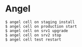 # Angel #

    $ angel cell on staging install
    $ angel cell on production start
    $ angel cell on srv1 upgrade
    $ angel cell on srv2 stop
    $ angel cell test restart
